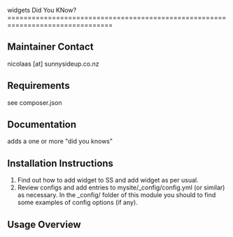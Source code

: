 widgets Did You KNow?================================================================================

Maintainer Contact
-----------------------------------------------
nicolaas [at] sunnysideup.co.nz

Requirements
-----------------------------------------------
see composer.json

Documentation
-----------------------------------------------
adds a one or more "did you knows"

Installation Instructions
-----------------------------------------------
1. Find out how to add widget to SS and add widget as per usual.
2. Review configs and add entries to mysite/_config/config.yml
(or similar) as necessary.
In the _config/ folder of this module
you should to find some examples of config options (if any).


Usage Overview
-----------------------------------------------




